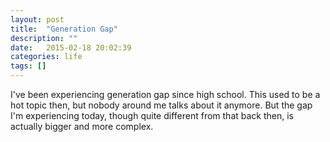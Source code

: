 ```yaml
---
layout: post
title:  "Generation Gap"
description: ""
date:   2015-02-18 20:02:39
categories: life
tags: []
---
```


I've been experiencing generation gap since high school. This used to be a hot topic then, but nobody around me talks about it anymore. But the gap I'm experiencing today, though quite different from that back then, is actually bigger and more complex.


